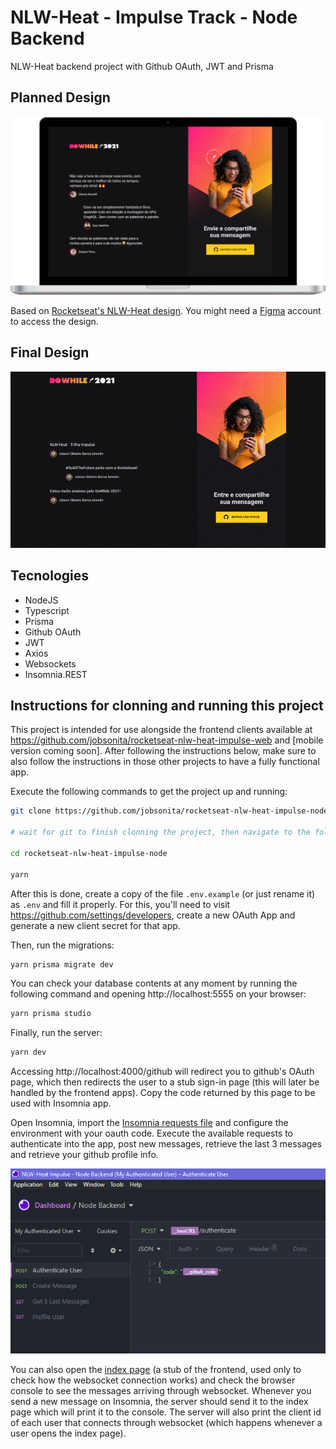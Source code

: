# NLW-Heat - Impulse Track - Node Backend

NLW-Heat backend project with Github OAuth, JWT and Prisma

## Planned Design

<p align="center"><img alt="Planned design for the app" title="NLW-Heat Impulse Planned Design" src="./.github/planned_design.png" width="720px"/></p>

Based on [Rocketseat's NLW-Heat design](https://www.figma.com/community/file/1031699316177416916). You might need a [Figma](https://figma.com) account to access the design.

## Final Design

<p align="center"><img alt="Final design for the app" title="NLW-Heat Impulse Final Design" src="./.github/final_design.gif" width="720px"/></p>

## Tecnologies

- NodeJS
- Typescript
- Prisma
- Github OAuth
- JWT
- Axios
- Websockets
- Insomnia.REST

## Instructions for clonning and running this project

This project is intended for use alongside the frontend clients available at https://github.com/jobsonita/rocketseat-nlw-heat-impulse-web and \[mobile version coming soon\]. After following the instructions below, make sure to also follow the instructions in those other projects to have a fully functional app.

Execute the following commands to get the project up and running:

```bash
git clone https://github.com/jobsonita/rocketseat-nlw-heat-impulse-node.git

# wait for git to finish clonning the project, then navigate to the folder and install the dependencies:

cd rocketseat-nlw-heat-impulse-node

yarn
```

After this is done, create a copy of the file `.env.example` (or just rename it) as `.env` and fill it properly. For this, you'll need to visit https://github.com/settings/developers, create a new OAuth App and generate a new client secret for that app.

Then, run the migrations:

```bash
yarn prisma migrate dev
```

You can check your database contents at any moment by running the following command and opening http://localhost:5555 on your browser:

```bash
yarn prisma studio
```

Finally, run the server:

```bash
yarn dev
```

Accessing http://localhost:4000/github will redirect you to github's OAuth page, which then redirects the user to a stub sign-in page (this will later be handled by the frontend apps). Copy the code returned by this page to be used with Insomnia app.

Open Insomnia, import the [Insomnia requests file](tools/Insomnia_Requests_2021-10-21.json) and configure the environment with your oauth code. Execute the available requests to authenticate into the app, post new messages, retrieve the last 3 messages and retrieve your github profile info.

<p align="center"><img alt="Insomnia requests" title="NLW-Heat Impulse Insomnia Requests" src="./.github/insomnia_requests.png" width="720px"/></p>

You can also open the [index page](public/index.html) (a stub of the frontend, used only to check how the websocket connection works) and check the browser console to see the messages arriving through websocket. Whenever you send a new message on Insomnia, the server should send it to the index page which will print it to the console. The server will also print the client id of each user that connects through websocket (which happens whenever a user opens the index page).